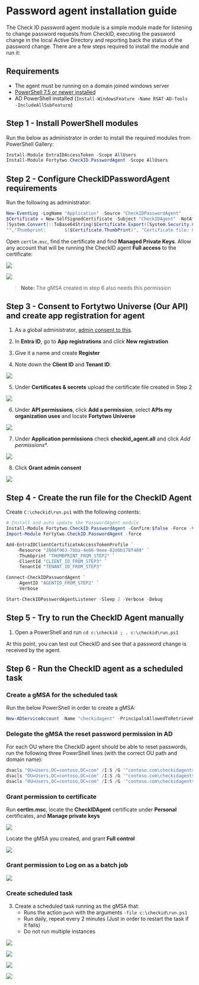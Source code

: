 # Password agent installation guide

The Check ID password agent module is a simple module made for listening to change password requests from CheckID, executing the password change in the local Active Directory and reporting back the status of the password change. There are a few steps required to install the module and run it:

## Requirements

- The agent must be running on a domain joined windows server
- [PowerShell 7.5 or newer installed](https://learn.microsoft.com/en-us/powershell/scripting/install/installing-powershell-on-windows#msi)
- AD PowerShell installed (```Install-WindowsFeature -Name RSAT-AD-Tools -IncludeAllSubFeature```)

## Step 1 - Install PowerShell modules

Run the below as administrator in order to install the required modules from PowerShell Gallery:

```PowerShell
Install-Module EntraIDAccessToken -Scope AllUsers
Install-Module Fortytwo.CheckID.PasswordAgent -Scope AllUsers
```

## Step 2 - Configure CheckIDPasswordAgent requirements

Run the following as administrator:

```PowerShell
New-EventLog -LogName "Application" -Source "CheckIDPasswordAgent"
$Certificate = New-SelfSignedCertificate -Subject "CheckIDAgent" -NotAfter (Get-Date).AddYears(100)
[System.Convert]::ToBase64String($Certificate.Export([System.Security.Cryptography.X509Certificates.X509ContentType]::Cert), "InsertLineBreaks") | Set-Content -Path "CheckIDAgent-$($env:COMPUTERNAME).cer"
"","Thumbprint:       $($Certificate.ThumbPrint)", "Certificate file: CheckIDAgent-$($env:COMPUTERNAME).cer","Agent id:         $(New-Guid)","" | Write-Host
```

Open ```certlm.msc```, find the certificate and find **Managed Private Keys**. Allow any account that will be running the CheckID agent **Full access** to the certificate:

![](media/20250912082318.png)

![](media/20250912082503.png)

> **Note:** The gMSA created in step 6 also needs this permission

## Step 3 - Consent to Fortytwo Universe (Our API) and create app registration for agent

1. As a global administrator, [admin consent to this](https://login.microsoftonline.com/common/adminconsent?client_id=2808f963-7bba-4e66-9eee-82d0b178f408).

2. In **Entra ID**, go to **App registrations** and click **New registration**

3. Give it a name and create **Register**

4. Note down the **Client ID** and **Tenant ID**:

![](media/20250905140155.png)

5. Under **Certificates & secrets** upload the certificate file created in Step 2

![](media/20250905140307.png)

6. Under **API permissions**, click **Add a permission**, select **APIs my organization uses** and locate **Fortytwo Universe**

![](media/20250905140407.png)

7. Under **Application permissions** check **checkid_agent.all** and click *Add permissions**.

![](media/20250905140444.png)

8. Click **Grant admin consent**

![](media/20250905140535.png)

## Step 4 - Create the run file for the CheckID Agent

Create ```C:\checkid\run.ps1``` with the following contents:

```PowerShell
# Install and auto update the PasswordAgent module
Install-Module Fortytwo.CheckID.PasswordAgent -Confirm:$false -Force -Verbose -Scope CurrentUser
Import-Module Fortytwo.CheckID.PasswordAgent -force

Add-EntraIDClientCertificateAccessTokenProfile `
    -Resource "2808f963-7bba-4e66-9eee-82d0b178f408" `
    -Thumbprint "THUMBPRINT_FROM_STEP2" `
    -ClientId "CLIENT_ID_FROM_STEP3" `
    -TenantId "TENANT_ID_FROM_STEP3"

Connect-CheckIDPasswordAgent `
    -AgentID "AGENTID_FROM_STEP2" `
    -Verbose

Start-CheckIDPasswordAgentListener -Sleep 2 -Verbose -Debug
```

## Step 5 - Try to run the CheckID Agent manually

1. Open a PowerShell and run ```cd c:\checkid ; . c:\checkid\run.ps1```

At this point, you can test out CheckID and see that a password change is received by the agent.

## Step 6 - Run the CheckID agent as a scheduled task

### Create a gMSA for the scheduled task

Run the below PowerShell in order to create a gMSA:

```PowerShell
New-ADServiceAccount -Name "checkidagent" -PrincipalsAllowedToRetrieveManagedPassword "SERVERNAME$" -DNSHostname "checkid.no"
```

### Delegate the gMSA the reset password permission in AD

For each OU where the CheckID agent should be able to reset passwords, run the following three PowerShell lines (with the correct OU path and domain name):

```PowerShell
dsacls "OU=Users,DC=contoso,DC=com" /I:S /G '"contoso.com\checkidagent$:CA;Reset Password";user'
dsacls "OU=Users,DC=contoso,DC=com" /I:S /G '"contoso.com\checkidagent$:rpwp;PwdlastSet";user'
dsacls "OU=Users,DC=contoso,DC=com" /I:S /G '"contoso.com\checkidagent$:rpwp;lockoutTime";user'
```

### Grant permission to certificate

Run **certlm.msc**, locate the **CheckIDAgent** certificate under **Personal** certificates, and **Manage private keys**

![](media/20250922140138.png)

Locate the gMSA you created, and grant **Full control**

![](media/20250922134853.png)

### Grant permission to Log on as a batch job

![](media/20250922134729.png)

### Create scheduled task

3. Create a scheduled task running as the gMSA that:
    - Runs the action ```pwsh``` with the arguments ```-file c:\checkid\run.ps1```
    - Run daily, repeat every 2 minutes (Just in order to restart the task if it fails)
    - Do not run multiple instances

![](media/20250922132707.png)

![](media/20250922132718.png)

![](media/20250922132735.png)

![](media/20250922135040.png)